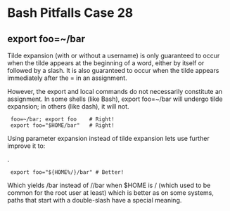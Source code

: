 # Bash Pitfalls Case 28
## export foo=~/bar

Tilde expansion (with or without a username) is only guaranteed to occur when the tilde appears at the beginning of a word, either by itself or followed by a slash. It is also guaranteed to occur when the tilde appears immediately after the = in an assignment.

However, the export and local commands do not necessarily constitute an assignment. In some shells (like Bash), export foo=~/bar will undergo tilde expansion; in others (like dash), it will not.

```shell
 foo=~/bar; export foo    # Right!
 export foo="$HOME/bar"   # Right!
```

Using parameter expansion instead of tilde expansion lets use further improve it to:

.

```shell
 export foo="${HOME%/}/bar" # Better!
```

Which yields /bar instead of //bar when $HOME is / (which used to be common for the root user at least) which is better as on some systems, paths that start with a double-slash have a special meaning.